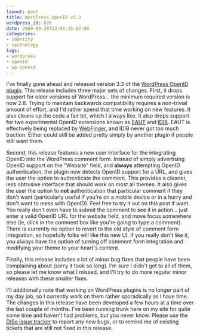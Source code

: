 ```yaml
---
layout: post
title: WordPress OpenID v3.3
wordpress_id: 876
date: 2009-09-28T13:04:15-07:00
categories:
- identity
- technology
tags:
- wordpress
- openid
- wp-openid
---
```

I've finally gone ahead and released version 3.3 of the [WordPress OpenID plugin][].  This release includes three major
sets of changes.  First, it drops support for older versions of WordPress... the minimum required version is now 2.8.
Trying to maintain backwards compatibility requires a non-trivial amount of effort, and I'd rather spend that time
working on new features.  It also cleans up the code a fair bit, which I always like.  It also drops support for two
experimental OpenID extensions known as [EAUT][] and [IDIB][].  EAUT is effectively being replaced by [WebFinger][], and
IDIB never got too much traction.  Either could still be added pretty simply by another plugin if people still want
them.

Second, this release features a new user interface for the integrating OpenID into the WordPress comment form.  Instead
of simply advertising OpenID support on the "Website" field, and **always** attempting OpenID authentication, the plugin
now detects OpenID support for a URL, and gives the user the option to authenticate the comment.  This provides a
cleaner, less obtrusive interface that should work on most all themes.  It also gives the user the option to **not**
authentication that particular comment if they don't want (particularly useful if you're on a mobile device or in a
hurry and don't want to mess with OpenID).  Feel free to try it out on this post if want.  You really don't even have to
submit the comment to see it in action... just enter a valid OpenID URL for the website field, and move focus somewhere
else (ie, click in the comment box like you're going to type a comment).  There is currently no option to revert to the
old style of comment form integration, so hopefully folks will like this new UI.  If you really don't like it, you
always have the option of turning off comment form integration and modifying your theme to your heart's content.

Finally, this release includes a lot of minor bug fixes that people have been complaining about (sorry it took so long).
I'm sure I didn't get to all of them, so please let me know what I missed, and I'll try to do more regular minor
releases with these smaller fixes.

I'll additionally note that working on WordPress plugins is no longer part of my day job, so I currently work on them
rather sporadically as I have time.  The changes in this release have been developed a few hours at a time over the last
couple of months.  I've been running trunk here on my site for quite some time and haven't had problems, but you never
know.  Please use the [DiSo issue tracker][] to report any new bugs, or to remind me of existing tickets that are still
not fixed in this release.

[WordPress OpenID plugin]: http://wordpress.org/extend/plugins/openid
[EAUT]: http://eaut.org/
[IDIB]: http://code.google.com/p/idib/
[WebFinger]: http://code.google.com/p/webfinger/
[DiSo issue tracker]: http://code.google.com/p/diso/issues
